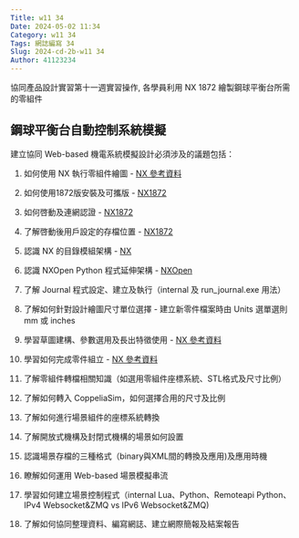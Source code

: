 ```yaml
---
Title: w11 34
Date: 2024-05-02 11:34
Category: w11 34
Tags: 網誌編寫 34
Slug: 2024-cd-2b-w11 34
Author: 41123234
---
```


協同產品設計實習第十一週實習操作, 各學員利用 NX 1872 繪製鋼球平衡台所需的零組件

<!-- PELICAN_END_SUMMARY -->

## 鋼球平衡台自動控制系統模擬

建立協同 Web-based 機電系統模擬設計必須涉及的議題包括：
1. 如何使用 NX 執行零組件繪圖 - [NX 參考資料](https://me5763.github.io/lab/assets/books/NX-12-for-Engineering-Design.pdf)

2. 如何使用1872版安裝及可攜版 - [NX1872](https://mde.tw/cd2024/blog/2024-cd-2b-w5.html#NX1872)

3. 如何啓動及連網認證 - [NX1872](https://mde.tw/cd2024/blog/2024-cd-2b-w5.html#NX1872)

4. 了解啓動後用戶設定的存檔位置 - [NX1872](https://mde.tw/cd2024/blog/2024-cd-2b-w5.html#NX1872)

5. 認識 NX 的目錄模組架構 - [NX](https://mde.tw/cd2024/content/NX.html)

6. 認識 NXOpen Python 程式延伸架構 - [NXOpen](https://mde.tw/cd2024/content/NXOpen.html)

7. 了解 Journal 程式設定、建立及執行（internal 及 run_journal.exe 用法）

8. 了解如何針對設計繪圖尺寸單位選擇 - 建立新零件檔案時由 Units 選單選則 mm 或 inches

9. 學習草圖建構、參數選用及長出特徵使用 - [NX 參考資料](https://me5763.github.io/lab/assets/books/NX-12-for-Engineering-Design.pdf)

10. 學習如何完成零件組立 - [NX 參考資料](https://me5763.github.io/lab/assets/books/NX-12-for-Engineering-Design.pdf)

11. 了解零組件轉檔相關知識（如選用零組件座標系統、STL格式及尺寸比例）

12. 了解如何轉入 CoppeliaSim，如何選擇合用的尺寸及比例

13. 了解如何進行場景組件的座標系統轉換

14. 了解開放式機構及封閉式機構的場景如何設置

15. 認識場景存檔的三種格式（binary與XML間的轉換及應用)及應用時機

16. 瞭解如何運用 Web-based 場景模擬串流

17. 學習如何建立場景控制程式（internal Lua、Python、Remoteapi Python、IPv4 Websocket&ZMQ vs IPv6 Websocket&ZMQ)

18. 了解如何協同整理資料、編寫網誌、建立網際簡報及結案報告